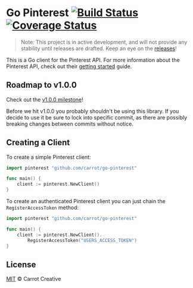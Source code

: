 # Go Pinterest [![Build Status](https://travis-ci.org/carrot/go-pinterest.svg?branch=master)](https://travis-ci.org/carrot/go-pinterest) [![Coverage Status](https://coveralls.io/repos/github/carrot/go-pinterest/badge.svg?branch=br.coveralls)](https://coveralls.io/github/carrot/go-pinterest?branch=br.coveralls)

> Note: This project is in active development, and will not provide any stability until releases are drafted.  Keep an eye on the [releases](https://github.com/carrot/pinterest-go-client/releases)!

This is a Go client for the Pinterest API.  For more information about the Pinterest API, check out their [getting started](https://developers.pinterest.com/docs/api/overview/) guide.

## Roadmap to v1.0.0

Check out the [v1.0.0 milestone](https://github.com/carrot/go-pinterest/milestone/1)!

Before we hit v1.0.0 you probably shouldn't be using this library. If you decide to use it be sure to lock into specific commit, as there are possibly breaking changes between commits without notice.

## Creating a Client

To create a simple Pinterest client:

```go
import pinterest "github.com/carrot/go-pinterest"

func main() {
    client := pinterest.NewClient()
}
```

To create an authenticated Pinterest client you can just chain the `RegisterAccessToken` method:

```go
import pinterest "github.com/carrot/go-pinterest"

func main() {
    client := pinterest.NewClient().
        RegisterAccessToken("USERS_ACCESS_TOKEN")
}
```

## License

[MIT](LICENSE.md) © Carrot Creative
